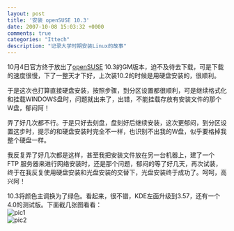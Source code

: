 ```yaml
---
layout: post
title: '安装 openSUSE 10.3'
date: 2007-10-08 15:03:32 +0000
comments: true
categories: "Ittech"
description: "记录大学时期安装Linux的故事"
---
```


10月4日官方终于放出了[openSUSE][opensuse_link] 10.3的GM版本，迫不及待去下载，可是下载的速度很慢，下了一整天才下好，上次装10.2的时候是用硬盘安装的，很顺利。

于是这次也打算直接硬盘安装，按照步骤，到分区设置都很顺利，可是继续格式化和挂载WINDOWS盘时，问题就出来了，出错，不能挂载存放有安装文件的那个W盘，郁闷阿！
<!-- more -->

弄了好几次都不行。于是只好去刻盘，盘刻好后继续安装，这次更郁闷，到分区设置这步时，提示的和硬盘安装时完全不一样，也识别不出我的W盘，似乎要格掉我整个硬盘一样。

我反复弄了好几次都是这样，甚至我把安装文件放在另一台机器上，建了一个 FTP 服务器来进行网络安装时，还是那个问题，郁闷的等了好几天，再次试装，终于在我反复使用硬盘安装和光盘安装的交替下，光盘安装终于成功了。呵呵，高兴阿！

10.3将颜色主调换为了绿色。看起来，很不错，KDE左面升级到3.57，还有一个4.0的测试版。下面截几张图看看：   
![pic1][pic_1]   
![pic2][pic_2]   

[opensuse_link]: http://opensuse.org
[pic_1]: https://old-en.opensuse.org/images/thumb/d/db/103gnome-desktop.jpg/400px-103gnome-desktop.jpg
[pic_2]: https://old-en.opensuse.org/File:103-KDE-desktop.jpg

